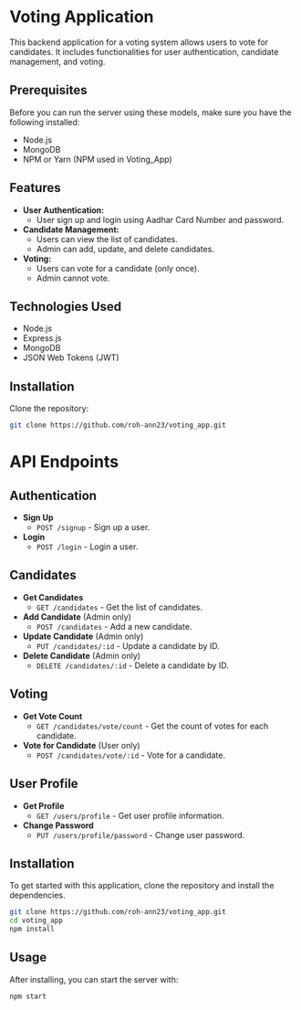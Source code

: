 # Voting Application

This backend application for a voting system allows users to vote for candidates. It includes functionalities for user authentication, candidate management, and voting.

## Prerequisites

Before you can run the server using these models, make sure you have the following installed:
- Node.js
- MongoDB
- NPM or Yarn (NPM used in Voting_App)

## Features

- **User Authentication:**
  - User sign up and login using Aadhar Card Number and password.
- **Candidate Management:**
  - Users can view the list of candidates.
  - Admin can add, update, and delete candidates.
- **Voting:**
  - Users can vote for a candidate (only once).
  - Admin cannot vote.

## Technologies Used

- Node.js
- Express.js
- MongoDB
- JSON Web Tokens (JWT)

## Installation

Clone the repository:

```bash
git clone https://github.com/roh-ann23/voting_app.git
```

# API Endpoints

## Authentication

- **Sign Up**
  - `POST /signup` - Sign up a user.
- **Login**
  - `POST /login` - Login a user.

## Candidates

- **Get Candidates**
  - `GET /candidates` - Get the list of candidates.
- **Add Candidate** (Admin only)
  - `POST /candidates` - Add a new candidate.
- **Update Candidate** (Admin only)
  - `PUT /candidates/:id` - Update a candidate by ID.
- **Delete Candidate** (Admin only)
  - `DELETE /candidates/:id` - Delete a candidate by ID.

## Voting

- **Get Vote Count**
  - `GET /candidates/vote/count` - Get the count of votes for each candidate.
- **Vote for Candidate** (User only)
  - `POST /candidates/vote/:id` - Vote for a candidate.

## User Profile

- **Get Profile**
  - `GET /users/profile` - Get user profile information.
- **Change Password**
  - `PUT /users/profile/password` - Change user password.

## Installation

To get started with this application, clone the repository and install the dependencies.

```bash
git clone https://github.com/roh-ann23/voting_app.git
cd voting_app
npm install
```

## Usage
After installing, you can start the server with:
```bash
npm start
```
